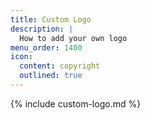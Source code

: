 ```yaml
---
title: Custom Logo
description: |
  How to add your own logo
menu_order: 1400
icon:
  content: copyright
  outlined: true
---
```


{% include custom-logo.md %}
